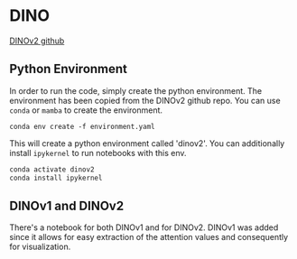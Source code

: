 # DINO


<a href="https://github.com/facebookresearch/dinov2">DINOv2 github</a>


## Python Environment
In order to run the code, simply create the python environment. The environment has been copied from the DINOv2
github repo. You can use `conda` or `mamba` to create the environment.
```shell
conda env create -f environment.yaml
```
This will create a python environment called 'dinov2'. You can additionally install `ipykernel` to run notebooks 
with this env.
```bash
conda activate dinov2
conda install ipykernel
```


## DINOv1 and DINOv2
There's a notebook for both DINOv1 and for DINOv2. DINOv1 was added since it allows for easy extraction 
of the attention values and consequently for visualization.
